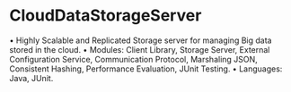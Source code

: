 CloudDataStorageServer
======================
• Highly Scalable and Replicated Storage server for managing Big data stored in the cloud.
• Modules: Client Library, Storage Server, External Configuration Service, Communication
Protocol, Marshaling JSON, Consistent Hashing, Performance Evaluation, JUnit Testing.
• Languages: Java, JUnit.

